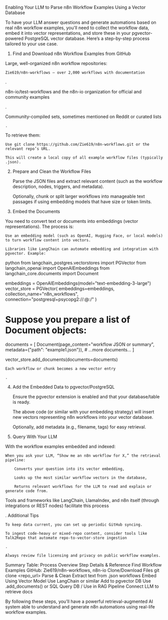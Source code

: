 Enabling Your LLM to Parse n8n Workflow Examples Using a Vector Database

To have your LLM answer questions and generate automations based on real n8n workflow examples, you'll need to collect the workflow data, embed it into vector representations, and store these in your pgvector-powered PostgreSQL vector database. Here’s a step-by-step process tailored to your use case.
1. Find and Download n8n Workflow Examples from GitHub

Large, well-organized n8n workflow repositories:

    Zie619/n8n-workflows – over 2,000 workflows with documentation

.

n8n-io/test-workflows and the n8n-io organization for official and community examples

.

Community-compiled sets, sometimes mentioned on Reddit or curated lists

    .

To retrieve them:

    Use git clone https://github.com/Zie619/n8n-workflows.git or the relevant repo’s URL.

    This will create a local copy of all example workflow files (typically .json).

2. Prepare and Clean the Workflow Files

    Parse the JSON files and extract relevant content (such as the workflow description, nodes, triggers, and metadata).

    Optionally, chunk or split larger workflows into manageable text passages if using embedding models that have size or token limits.

3. Embed the Documents

You need to convert text or documents into embeddings (vector representations). The process is:

    Use an embedding model (such as OpenAI, Hugging Face, or local models) to turn workflow content into vectors.

    Libraries like LangChain can automate embedding and integration with pgvector. Example:

python
from langchain_postgres.vectorstores import PGVector
from langchain_openai import OpenAIEmbeddings
from langchain_core.documents import Document

embeddings = OpenAIEmbeddings(model="text-embedding-3-large")
vector_store = PGVector(
    embeddings=embeddings,
    collection_name="n8n_workflows",
    connection="postgresql+psycopg2://<user>:<password>@<host>:<port>/<db>"
)

# Suppose you prepare a list of Document objects:
documents = [
    Document(page_content="workflow JSON or summary", metadata={"path": "example1.json"}),
    # ...more documents...
]

vector_store.add_documents(documents=documents)

    Each workflow or chunk becomes a new vector entry

    .

4. Add the Embedded Data to pgvector/PostgreSQL

    Ensure the pgvector extension is enabled and that your database/table is ready.

    The above code (or similar with your embedding strategy) will insert new vectors representing n8n workflows into your vector database.

    Optionally, add metadata (e.g., filename, tags) for easy retrieval.

5. Query With Your LLM

With the workflow examples embedded and indexed:

    When you ask your LLM, “Show me an n8n workflow for X,” the retrieval pipeline:

        Converts your question into its vector embedding,

        Looks up the most similar workflow vectors in the database,

        Returns relevant workflows for the LLM to read and explain or generate code from.

Tools and frameworks like LangChain, LlamaIndex, and n8n itself (through integrations or REST nodes) facilitate this process

.
Additional Tips

    To keep data current, you can set up periodic GitHub syncing.

    To ingest code-heavy or mixed-repo content, consider tools like Talk2Repo that automate repo-to-vector-store ingestion

    .

    Always review file licensing and privacy on public workflow examples.

Summary Table: Process Overview
Step	Details & Reference
Find Workflow Examples	GitHub: Zie619/n8n-workflows, n8n-io
Clone/Download Files	git clone <repo_url>
Parse & Clean	Extract text from .json workflows
Embed Using Vector Model	Use LangChain or similar
Add to pgvector DB	Use .add_documents() or SQL
Query DB / Use in RAG Pipeline	Connect LLM to retrieve docs

By following these steps, you’ll have a powerful retrieval-augmented AI system able to understand and generate n8n automations using real-life workflow examples.
